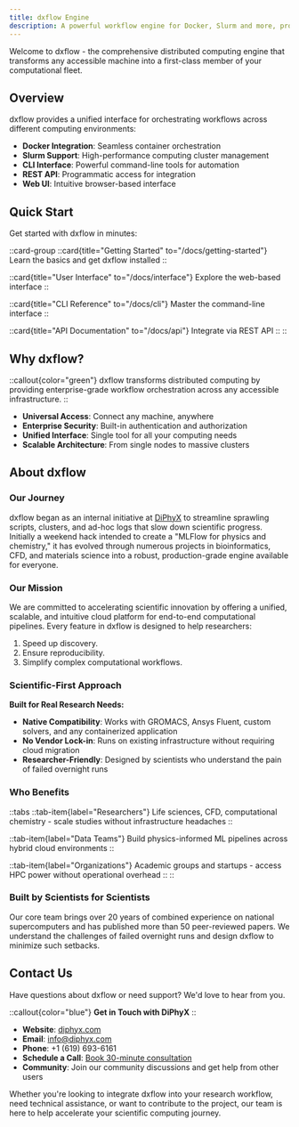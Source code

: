 ```yaml
---
title: dxflow Engine
description: A powerful workflow engine for Docker, Slurm and more, providing both CLI and API interfaces for seamless integration
---
```


Welcome to dxflow - the comprehensive distributed computing engine that transforms any accessible machine into a first-class member of your computational fleet.

## Overview

dxflow provides a unified interface for orchestrating workflows across different computing environments:

- **Docker Integration**: Seamless container orchestration
- **Slurm Support**: High-performance computing cluster management
- **CLI Interface**: Powerful command-line tools for automation
- **REST API**: Programmatic access for integration
- **Web UI**: Intuitive browser-based interface

## Quick Start

Get started with dxflow in minutes:

::card-group
  ::card{title="Getting Started" to="/docs/getting-started"}
  Learn the basics and get dxflow installed
  ::

  ::card{title="User Interface" to="/docs/interface"}
  Explore the web-based interface
  ::

  ::card{title="CLI Reference" to="/docs/cli"}
  Master the command-line interface
  ::

  ::card{title="API Documentation" to="/docs/api"}
  Integrate via REST API
  ::
::

## Why dxflow?

::callout{color="green"}
dxflow transforms distributed computing by providing enterprise-grade workflow orchestration across any accessible infrastructure.
::

- **Universal Access**: Connect any machine, anywhere
- **Enterprise Security**: Built-in authentication and authorization
- **Unified Interface**: Single tool for all your computing needs
- **Scalable Architecture**: From single nodes to massive clusters

## About dxflow

### Our Journey

dxflow began as an internal initiative at [DiPhyX](https://www.diphyx.com) to streamline sprawling scripts, clusters, and ad-hoc logs that slow down scientific progress. Initially a weekend hack intended to create a "MLFlow for physics and chemistry," it has evolved through numerous projects in bioinformatics, CFD, and materials science into a robust, production-grade engine available for everyone.

### Our Mission

We are committed to accelerating scientific innovation by offering a unified, scalable, and intuitive cloud platform for end-to-end computational pipelines. Every feature in dxflow is designed to help researchers:
1. Speed up discovery.
2. Ensure reproducibility.
3. Simplify complex computational workflows.

### Scientific-First Approach

**Built for Real Research Needs:**
- **Native Compatibility**: Works with GROMACS, Ansys Fluent, custom solvers, and any containerized application
- **No Vendor Lock-in**: Runs on existing infrastructure without requiring cloud migration
- **Researcher-Friendly**: Designed by scientists who understand the pain of failed overnight runs

### Who Benefits

::tabs
  ::tab-item{label="Researchers"}
  Life sciences, CFD, computational chemistry - scale studies without infrastructure headaches
  ::

  ::tab-item{label="Data Teams"}
  Build physics-informed ML pipelines across hybrid cloud environments
  ::

  ::tab-item{label="Organizations"}
  Academic groups and startups - access HPC power without operational overhead
  ::
::

### Built by Scientists for Scientists

Our core team brings over 20 years of combined experience on national supercomputers and has published more than 50 peer-reviewed papers. We understand the challenges of failed overnight runs and design dxflow to minimize such setbacks.

## Contact Us

Have questions about dxflow or need support? We'd love to hear from you.

::callout{color="blue"}
**Get in Touch with DiPhyX**
::

- **Website**: [diphyx.com](https://diphyx.com)
- **Email**: [info@diphyx.com](mailto:info@diphyx.com)
- **Phone**: +1 (619) 693-6161
- **Schedule a Call**: [Book 30-minute consultation](https://calendly.com/diphyx/30min)
- **Community**: Join our community discussions and get help from other users

Whether you're looking to integrate dxflow into your research workflow, need technical assistance, or want to contribute to the project, our team is here to help accelerate your scientific computing journey.
